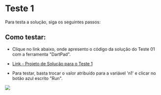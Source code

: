 # Teste 1

Para testa a solução, siga os seguintes passos:

## Como testar:
- Clique no link abaixo, onde apresento o código da solução do Teste 01 com a ferramenta "DartPad".
- [Link - Projeto de Solução para o Teste 1](https://dartpad.dev/?id=48110182b21e35f65adfb607633904a2)

- Para testar, basta trocar o valor atribuído para a variável 'n1' e clicar no botão azul escrito "Run".

![](https://lh3.googleusercontent.com/pw/AL9nZEW9kwlvJBMYlzwufMBghJsuuyufO9dmKoZ5j-onCUxdlm71ZhLiz6a3boRj4L_z1CVdqgmNCawgefMFruBn9cf0Zo0KMB4CkK7LoRiR5eQO4GHHZ_SEw1JJCeLIREKYp4GdFWyFYT3wrD9KU1tH18aH=w1913-h958-no?authuser=0)
